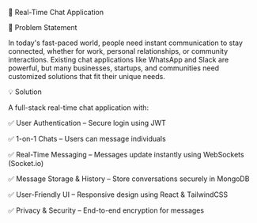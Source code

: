 📢 Real-Time Chat Application

🚀 Problem Statement

In today's fast-paced world, people need instant communication to stay connected, whether for work, personal relationships, or community interactions. Existing chat applications like WhatsApp and Slack are powerful, but many businesses, startups, and communities need customized solutions that fit their unique needs.

💡 Solution

A full-stack real-time chat application with:

✅ User Authentication – Secure login using JWT

✅ 1-on-1 Chats – Users can message individuals

✅ Real-Time Messaging – Messages update instantly using WebSockets (Socket.io)

✅ Message Storage & History – Store conversations securely in MongoDB

✅ User-Friendly UI – Responsive design using React & TailwindCSS

✅ Privacy & Security – End-to-end encryption for messages



